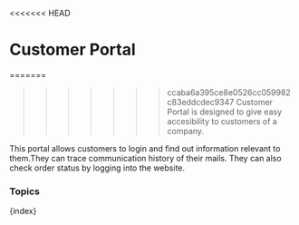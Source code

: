 <<<<<<< HEAD
# Customer Portal

=======
>>>>>>> ccaba6a395ce8e0526cc059982c83eddcdec9347
Customer Portal is designed to give easy accesibility to customers of a
company.

This portal allows customers to login and find out information relevant to them.They can trace communication history of their mails. They can also check order status by logging into the website.

### Topics

{index}
